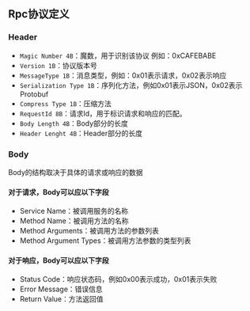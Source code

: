 ## Rpc协议定义

### Header

- ```Magic Number 4B```：魔数，用于识别该协议 例如：0xCAFEBABE
- ```Version 1B```：协议版本号
- ```MessageType 1B```：消息类型，例如：0x01表示请求，0x02表示响应
- ```Serialization Type 1B```：序列化方法，例如0x01表示JSON，0x02表示Protobuf
- ```Compress Type 1B```：压缩方法
- ```RequestId 8B```：请求Id，用于标识请求和响应的匹配。
- ```Body Length 4B```：Body部分的长度
- ```Header Lenght 4B```：Header部分的长度

### Body
Body的结构取决于具体的请求或响应的数据

#### 对于请求，Body可以应以下字段

- Service Name：被调用服务的名称
- Method Name：被调用方法的名称
- Method Arguments：被调用方法的参数列表
- Method Argument Types：被调用方法参数的类型列表

#### 对于响应，Body可以应以下字段

- Status Code：响应状态码，例如0x00表示成功，0x01表示失败
- Error Message：错误信息
- Return Value：方法返回值